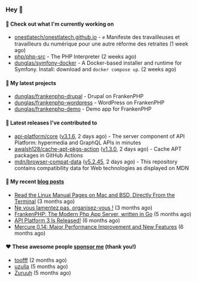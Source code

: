 ### Hey 👋

#### 👷 Check out what I'm currently working on

- [onestlatech/onestlatech.github.io](https://github.com/onestlatech/onestlatech.github.io) - ✊ Manifeste des travailleuses et travailleurs du numérique pour une autre réforme des retraites (1 week ago)
- [php/php-src](https://github.com/php/php-src) - The PHP Interpreter (2 weeks ago)
- [dunglas/symfony-docker](https://github.com/dunglas/symfony-docker) - A Docker-based installer and runtime for Symfony. Install: download and `docker compose up`. (2 weeks ago)

#### 🌱 My latest projects

- [dunglas/frankenphp-drupal](https://github.com/dunglas/frankenphp-drupal) - Drupal on FrankenPHP
- [dunglas/frankenphp-wordpress](https://github.com/dunglas/frankenphp-wordpress) - WordPress on FrankenPHP
- [dunglas/frankenphp-demo](https://github.com/dunglas/frankenphp-demo) - Demo app for FrankenPHP

#### 🔭 Latest releases I've contributed to

- [api-platform/core](https://github.com/api-platform/core) ([v3.1.6](https://github.com/api-platform/core/releases/tag/v3.1.6), 2 days ago) - The server component of API Platform: hypermedia and GraphQL APIs in minutes
- [awalsh128/cache-apt-pkgs-action](https://github.com/awalsh128/cache-apt-pkgs-action) ([v1.3.0](https://github.com/awalsh128/cache-apt-pkgs-action/releases/tag/v1.3.0), 2 days ago) - Cache APT packages in GitHub Actions
- [mdn/browser-compat-data](https://github.com/mdn/browser-compat-data) ([v5.2.45](https://github.com/mdn/browser-compat-data/releases/tag/v5.2.45), 2 days ago) - This repository contains compatibility data for Web technologies as displayed on MDN

#### 📜 My recent [blog posts](https://dunglas.fr)

- [Read the Linux Manual Pages on Mac and BSD, Directly From the Terminal](https://dunglas.dev/2022/12/read-the-linux-manual-pages-on-mac-and-bsd-directly-from-the-terminal/) (3 months ago)
- [Ne vous lamentez pas, organisez-vous !](https://dunglas.dev/2022/12/ne-vous-lamentez-pas-organisez-vous/) (3 months ago)
- [FrankenPHP: The Modern Php App Server, written in Go](https://dunglas.dev/2022/10/frankenphp-the-modern-php-app-server-written-in-go/) (5 months ago)
- [API Platform 3 Is Released!](https://dunglas.dev/2022/09/api-platform-3-is-released/) (6 months ago)
- [Mercure 0.14: Major Performance Improvement and New Features](https://dunglas.dev/2022/09/mercure-0-14/) (6 months ago)

#### ❤️ These awesome people [sponsor me](https://github.com/sponsors/dunglas) (thank you!)

- [toofff](https://github.com/toofff) (2 months ago)
- [uzulla](https://github.com/uzulla) (5 months ago)
- [Zuruuh](https://github.com/Zuruuh) (5 months ago)

